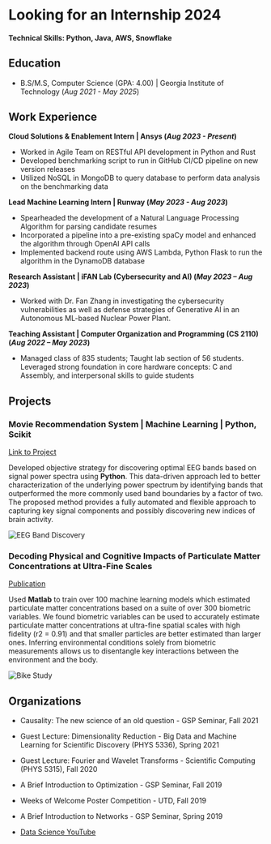 # Looking for an Internship 2024

#### Technical Skills: Python, Java, AWS, Snowflake

## Education			        		
- B.S/M.S, Computer Science (GPA: 4.00) | Georgia Institute of Technology (_Aug 2021 - May 2025_)

## Work Experience

**Cloud Solutions & Enablement Intern | Ansys (_Aug 2023 - Present_)**
- Worked in Agile Team on RESTful API development in Python and Rust
- Developed benchmarking script to run in GitHub CI/CD pipeline on new version releases
- Utilized NoSQL in MongoDB to query database to perform data analysis on the benchmarking data

**Lead Machine Learning Intern | Runway (_May 2023 - Aug 2023_)**
- Spearheaded the development of a Natural Language Processing Algorithm for parsing candidate resumes
- Incorporated a pipeline into a pre-existing spaCy model and enhanced the algorithm through OpenAI API calls
- Implemented backend route using AWS Lambda, Python Flask to run the algorithm in the DynamoDB database

**Research Assistant | iFAN Lab (Cybersecurity and AI) (_May 2023 – Aug 2023_)**
- Worked with Dr. Fan Zhang in investigating the cybersecurity vulnerabilities as well as defense strategies of Generative AI in an Autonomous ML-based Nuclear Power Plant.

**Teaching Assistant | Computer Organization and Programming (CS 2110) (_Aug 2022 – May 2023_)**
- Managed class of 835 students; Taught lab section of 56 students. Leveraged strong foundation in core hardware concepts: C and Assembly, and interpersonal skills to guide students

## Projects
### Movie Recommendation System | Machine Learning | Python, Scikit
[Link to Project](https://github.com/sankaet8/portfolio/edit/main/README.md)

Developed objective strategy for discovering optimal EEG bands based on signal power spectra using **Python**. This data-driven approach led to better characterization of the underlying power spectrum by identifying bands that outperformed the more commonly used band boundaries by a factor of two. The proposed method provides a fully automated and flexible approach to capturing key signal components and possibly discovering new indices of brain activity.

![EEG Band Discovery](/assets/img/eeg_band_discovery.jpeg)

### Decoding Physical and Cognitive Impacts of Particulate Matter Concentrations at Ultra-Fine Scales
[Publication](https://www.mdpi.com/1424-8220/22/11/4240)

Used **Matlab** to train over 100 machine learning models which estimated particulate matter concentrations based on a suite of over 300 biometric variables. We found biometric variables can be used to accurately estimate particulate matter concentrations at ultra-fine spatial scales with high fidelity (r2 = 0.91) and that smaller particles are better estimated than larger ones. Inferring environmental conditions solely from biometric measurements allows us to disentangle key interactions between the environment and the body.

![Bike Study](/assets/img/bike_study.jpeg)

## Organizations
- Causality: The new science of an old question - GSP Seminar, Fall 2021
- Guest Lecture: Dimensionality Reduction - Big Data and Machine Learning for Scientific Discovery (PHYS 5336), Spring 2021
- Guest Lecture: Fourier and Wavelet Transforms - Scientific Computing (PHYS 5315), Fall 2020
- A Brief Introduction to Optimization - GSP Seminar, Fall 2019
- Weeks of Welcome Poster Competition - UTD, Fall 2019
- A Brief Introduction to Networks - GSP Seminar, Spring 2019

- [Data Science YouTube](https://www.youtube.com/channel/UCa9gErQ9AE5jT2DZLjXBIdA)
